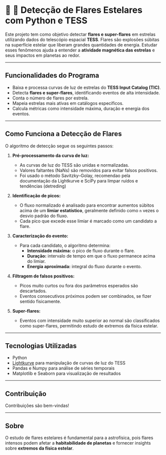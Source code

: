 # 🌟 🐍 Detecção de Flares Estelares com Python e TESS

Este projeto tem como objetivo detectar **flares e super-flares** em estrelas utilizando dados do telescópio espacial **TESS**. Flares são explosões súbitas na superfície estelar que liberam grandes quantidades de energia. Estudar esses fenômenos ajuda a entender a **atividade magnética das estrelas** e seus impactos em planetas ao redor.

---

## Funcionalidades do Programa
- Baixa e processa curvas de luz de estrelas do **TESS Input Catalog (TIC)**.  
- Detecta **flares e super-flares**, identificando eventos de alta intensidade.  
- Conta o número de flares por estrela.  
- Mapeia estrelas mais ativas em catálogos específicos.  
- Calcula métricas como intensidade máxima, duração e energia dos eventos.  

---

## Como Funciona a Detecção de Flares

O algoritmo de detecção segue os seguintes passos:

1. **Pré-processamento da curva de luz:**  
   - As curvas de luz do TESS são unidas e normalizadas.  
   - Valores faltantes (NaNs) são removidos para evitar falsos positivos.  
   - Foi usado o método Savitzky–Golay, recomendao pela documentação da Lightkurve e SciPy para limpar ruídos e tendências (detreding)

2. **Identificação de picos:**  
   - O fluxo normalizado é analisado para encontrar aumentos súbitos acima de um **limiar estatístico**, geralmente definido como `n` vezes o desvio padrão do fluxo.  
   - Cada pico que excede esse limiar é marcado como um candidato a flare.

3. **Caracterização do evento:**  
   - Para cada candidato, o algoritmo determina:  
     - **Intensidade máxima:** o pico de fluxo durante o flare.  
     - **Duração:** intervalo de tempo em que o fluxo permanece acima do limiar.  
     - **Energia aproximada:** integral do fluxo durante o evento.  

4. **Filtragem de falsos positivos:**  
   - Picos muito curtos ou fora dos parâmetros esperados são descartados.  
   - Eventos consecutivos próximos podem ser combinados, se fizer sentido fisicamente.  

5. **Super-flares:**  
   - Eventos com intensidade muito superior ao normal são classificados como super-flares, permitindo estudo de extremos da física estelar.

---

## Tecnologias Utilizadas
- Python  
- [Lightkurve](https://docs.lightkurve.org/) para manipulação de curvas de luz do TESS  
- Pandas e Numpy para análise de séries temporais  
- Matplotlib e Seaborn para visualização de resultados
  
---

## Contribuição
Contribuições são bem-vindas!  

---

## Sobre
O estudo de flares estelares é fundamental para a astrofísica, pois flares intensos podem afetar a **habitabilidade de planetas** e fornecer insights sobre **extremos da física estelar**.

